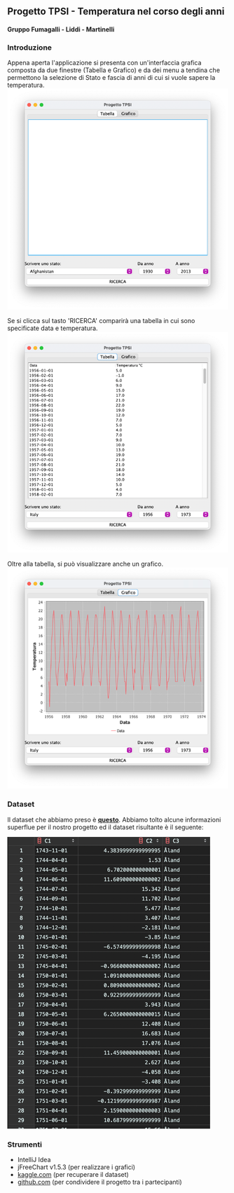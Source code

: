 ## Progetto TPSI - Temperatura nel corso degli anni
#### Gruppo Fumagalli - Liddi - Martinelli

### Introduzione
Appena aperta l'applicazione si presenta con un'interfaccia grafica composta
da due finestre (Tabella e Grafico) e da dei menu a tendina che permettono la
selezione di Stato e fascia di anni di cui si vuole sapere la temperatura.
<img src="docs/start.png" alt="apertura programma">

Se si clicca sul tasto 'RICERCA' comparirà una tabella in cui sono specificate 
data e temperatura.
<img src="docs/table.png" alt="tabella">

Oltre alla tabella, si può visualizzare anche un grafico.
<img src="docs/graph.png" alt="grafico">

### Dataset
Il dataset che abbiamo preso è __[questo](https://www.kaggle.com/datasets/berkeleyearth/climate-change-earth-surface-temperature-data)__.
Abbiamo tolto alcune informazioni superflue per il nostro progetto ed il dataset 
risultante è il seguente:

<img src="docs/dataset.png" alt="dataset">

### Strumenti
* IntelliJ Idea
* jFreeChart v1.5.3 (per realizzare i grafici)
* [kaggle.com](https://kaggle.com) (per recuperare il dataset)
* [github.com](https://github.com) (per condividere il progetto tra i partecipanti)
